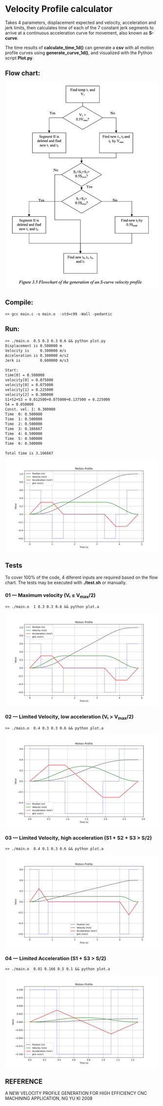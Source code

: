 # Velocity Profile calculator

Takes 4 parameters, displacement expected and velocity, acceleration and jerk limits, then calculates time of each of the 7 constant jerk segments to arrive at a continuous acceleration curve for movement, also known as **S-curve**.

The time results of **calculate_time_1d()** can generate a **csv** with all motion profile curves using **generate_curve_1d()**, and visualized with the Python script **Plot.py**.

## Flow chart:
![Flow Chart](./flowchart.png)

## Compile:
```
>> gcc main.c -o main.o  -std=c99 -Wall -pedantic
```

## Run:

```
>> ./main.o  0.5 0.3 0.3 0.6 && python plot.py
Displacement is 0.500000 m
Velocity is     0.300000 m/s
Acceleration is 0.300000 m/s2
Jerk is         0.600000 m/s3

Start:
time[0] = 0.500000
velocity[0] = 0.075000
velocity[0] = 0.075000
velocity[1] = 0.225000
velocity[2] = 0.300000
S1+S2+S3 = 0.012500+0.075000+0.137500 = 0.225000
S4 = 0.050000
Const. vel. I: 0.300000
Time  0: 0.500000
Time  1: 0.500000
Time  2: 0.500000
Time  3: 0.166667
Time  4: 0.500000
Time  5: 0.500000
Time  6: 0.500000

Total time is 3.166667
```

![Output Example](./result_V2/motion_plot.png)

## Tests

To cover 100% of the code, 4 diferent inputs are required based on the flow chart.
The tests may be executed with **./test.sh** or manually.
### 01 — Maximum velocity (V₁ ≤ V<sub>max</sub>/2)
```
>> ./main.o  1 0.3 0.3 0.6 && python plot.a
```
![Test01](./tests/test01.png)
### 02 — Limited Velocity, low acceleration (V₁ > V<sub>max</sub>/2)
```
>> ./main.o  0.4 0.3 0.3 0.6 && python plot.a
```
![Test02](./tests/test02.png)
### 03 — Limited Velocity, high acceleration (S1 + S2 + S3 > S/2)
```
>> ./main.o  0.4 0.1 0.3 0.6 && python plot.a
```
![Test03](./tests/test03.png)
### 04 — Limited Acceleration (S1 + S3 > S/2)
```
>> ./main.o  0.01 0.166 0.5 0.1 && python plot.a
```
![Test04](./tests/test04.png)
## REFERENCE

A NEW VELOCITY PROFILE
GENERATION FOR HIGH
EFFICIENCY CNC MACHINING
APPLICATION, NG YU KI 2008